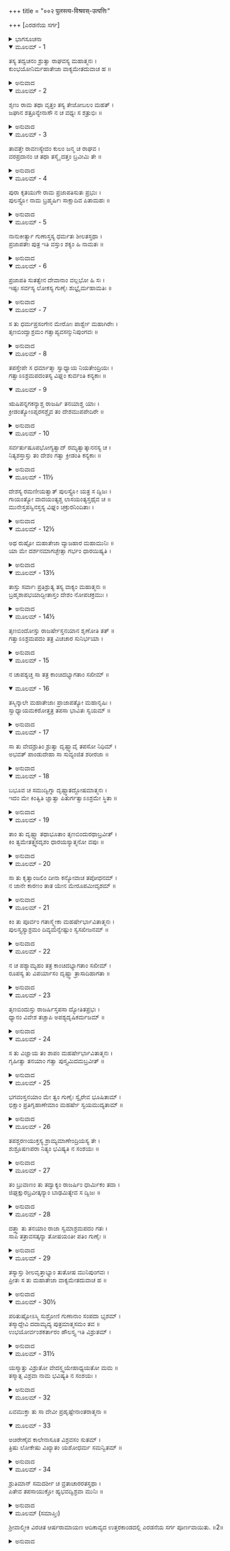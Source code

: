 +++
title = "००२ पुलस्त्य-विश्रवस्-उत्पत्तिः"

+++
[ಎರಡನೆಯ ಸರ್ಗ]



<details><summary>ಭಾಗಸೂಚನಾ</summary>

ಪುಲಸ್ತ್ಯರ ಗುಣ - ತಪಸ್ಸಿನ ವರ್ಣನೆ, ವಿಶ್ರವಾ ಮುನಿಯ ಉತ್ಪತ್ತಿಯ ಕಥೆಯನ್ನು ಮಹರ್ಷಿ ಅಗಸ್ತ್ಯರು ತಿಳಿಸಿದುದು
</details>

<details open><summary>ಮೂಲಮ್ - 1</summary>

ತಸ್ಯ ತದ್ವಚನಂ ಶ್ರುತ್ವಾ ರಾಘವಸ್ಯ ಮಹಾತ್ಮನಃ ।  
ಕುಂಭಯೋನಿರ್ಮಹಾತೇಜಾ ವಾಕ್ಯಮೇತದುವಾಚ ಹ ॥
</details>

<details><summary>ಅನುವಾದ</summary>

ಮಹಾತ್ಮಾ ರಘುನಾಥನ ಪ್ರಶ್ನೆಯನ್ನು ಕೇಳಿ ಮಹಾತೇಜಸ್ವಿ ಕುಂಭಯೋನಿ ಅಗಸ್ತ್ಯರು ಹೀಗೆ ನುಡಿದರು.॥1॥
</details>

<details open><summary>ಮೂಲಮ್ - 2</summary>

ಶೃಣು ರಾಮ ತಥಾ ವೃತ್ತಂ ತಸ್ಯ ತೇಜೋಬಲಂ ಮಹತ್ ।  
ಜಘಾನ ಶತ್ರೂನ್ಯೇನಾಸೌ ನ ಚ ವಧ್ಯಃ ಸ ಶತ್ರುಭಿಃ ॥
</details>

<details><summary>ಅನುವಾದ</summary>

ಶ್ರೀರಾಮ! ಇಂದ್ರಜಿತುವಿನ ಮಹಾಬಲ ಮತ್ತು ತೇಜದ ಕುರಿತು ನಡೆದ ವೃತ್ತಾಂತವನ್ನು ಹೇಳುವೆನು ಕೇಳು. ಯಾವ ಬಲದಿಂದ ಅವನು ಶತ್ರುಗಳನ್ನು ಕೊಲ್ಲುತ್ತಿದ್ದನೋ, ಆದರೆ ತಾನು ಯಾವುದೇ ಶತ್ರುವಿನಿಂದ ಸೋಲುತ್ತಿರಲಿಲ್ಲವೋ ಅದರ ಪರಿಚಯ ಮಾಡಿಸುತ್ತೇನೆ.॥2॥
</details>

<details open><summary>ಮೂಲಮ್ - 3</summary>

ತಾವತ್ತೇ ರಾವಣಸ್ಯೇದಂ ಕುಲಂ ಜನ್ಮ ಚ ರಾಘವ ।  
ವರಪ್ರದಾನಂ ಚ ತಥಾ ತಸ್ಮೈ ದತ್ತಂ ಬ್ರವೀಮಿ ತೇ ॥
</details>

<details><summary>ಅನುವಾದ</summary>

ರಘುನಂದನ! ಈ ಪ್ರಸ್ತುತ ವಿಷಯವನ್ನು ವರ್ಣಿಸುವ ಮೊದಲು, ರಾವಣನ ಕುಲ, ಜನ್ಮ, ವರಪ್ರಾಪ್ತಿ ಇತ್ಯಾದಿ ಪ್ರಸಂಗಗಳನ್ನು ನಿನಗೆ ತಿಳಿಸುತ್ತೇನೆ.॥3॥
</details>

<details open><summary>ಮೂಲಮ್ - 4</summary>

ಪುರಾ ಕೃತಯುಗೇ ರಾಮ ಪ್ರಜಾಪತಿಸುತಃ ಪ್ರಭುಃ ।  
ಪುಲಸ್ತ್ಯೋ ನಾಮ ಬ್ರಹ್ಮರ್ಷಿಃ ಸಾಕ್ಷಾದಿವ ಪಿತಾಮಹಃ ॥
</details>

<details><summary>ಅನುವಾದ</summary>

ಶ್ರೀರಾಮ! ಹಿಂದೆ ಕೃತಯುಗ ದಲ್ಲಿ ಪ್ರಜಾಪತಿ ಬ್ರಹ್ಮದೇವರಿಗೆ ಬ್ರಹ್ಮರ್ಷಿ ಪುಲಸ್ತ್ಯನೆಂಬ ಪ್ರಸಿದ್ಧ ಪುತ್ರನು ಹುಟ್ಟಿದನು. ಅವನು ಸಾಕ್ಷಾತ್ ಬ್ರಹ್ಮ ದೇವರಂತೆ ತೇಜಸ್ವಿಯಾಗಿದ್ದನು.॥4॥
</details>

<details open><summary>ಮೂಲಮ್ - 5</summary>

ನಾನುಕೀರ್ತ್ಯಾ ಗುಣಾಸ್ತಸ್ಯ ಧರ್ಮತಃ ಶೀಲತಸ್ತಥಾ ।  
ಪ್ರಜಾಪತೇಃ ಪುತ್ರ ಇತಿ ವಸ್ತುಂ ಶಕ್ಯಂ ಹಿ ನಾಮತಃ ॥
</details>

<details><summary>ಅನುವಾದ</summary>

ಅವನ ಗುಣ, ಧರ್ಮ, ಶೀಲಗಳನ್ನು ಪೂರ್ಣವಾಗಿ ಯಾರೂ ವರ್ಣಿಸ ಲಾರರು. ಅವನು ಪ್ರಜಾಪತಿಯ ಪುತ್ರನಾಗಿದ್ದನು ಇಷ್ಟು ಪರಿಚಯ ಸಾಕು.॥5॥
</details>

<details open><summary>ಮೂಲಮ್ - 6</summary>

ಪ್ರಜಾಪತಿ ಸುತತ್ವೇನ ದೇವಾನಾಂ ವಲ್ಲಭೋ ಹಿ ಸಃ ।  
ಇಷ್ಟಃ ಸರ್ವಸ್ಯ ಲೋಕಸ್ಯ ಗುಣೈಃ ಶುಭ್ರೈರ್ಮಹಾಮತಿಃ ॥
</details>

<details><summary>ಅನುವಾದ</summary>

ಪ್ರಜಾಪತಿಯ ಪುತ್ರನಾದ್ದರಿಂದ ದೇವತೆಗಳು ಅವನನ್ನು ಪ್ರೀತಿಸುತ್ತಿದ್ದರು. ಅವನು ಬಹಳ ಬುದ್ಧಿವಂತ ಮತ್ತು ಉಜ್ವಲ ಗುಣಗಳಿಂದಾಗಿ ಎಲ್ಲ ಜನರಿಗೆ ಪ್ರಿಯನಾಗಿದ್ದನು.॥6॥
</details>

<details open><summary>ಮೂಲಮ್ - 7</summary>

ಸ ತು ಧರ್ಮಪ್ರಸಂಗೇನ ಮೇರೋಃ ಪಾರ್ಶ್ವೇ ಮಹಾಗಿರೇಃ ।  
ತೃಣಬಿಂದ್ವಾಶ್ರಮಂ ಗತ್ವಾಪ್ಯವಸನ್ಮುನಿಪುಂಗವಃ ॥
</details>

<details><summary>ಅನುವಾದ</summary>

ಒಮ್ಮೆ ಮುನಿವರ ಪುಲಸ್ತ್ಯರು ಧರ್ಮಾಚರಣ ಪ್ರಸಂಗದಿಂದ ಮಹಾಗಿರಿ ಮೇರುವಿನ ಬಳಿ ರಾಜರ್ಷಿ ತೃಣಬಿಂದುವಿನ ಆಶ್ರಮಕ್ಕೆ ಹೋಗಿ ಅಲ್ಲೇ ಇರತೊಡಗಿದರು.॥7॥
</details>

<details open><summary>ಮೂಲಮ್ - 8</summary>

ತಪಸ್ತೇಪೇ ಸ ಧರ್ಮಾತ್ಮಾ ಸ್ವಾಧ್ಯಾಯ ನಿಯತೇಂದ್ರಿಯಃ ।  
ಗತ್ವಾಽಽಶ್ರಮಪದಂತಸ್ಯ ವಿಘ್ನಂ ಕುರ್ವಂತಿ ಕನ್ಯಕಾಃ ॥
</details>

<details open><summary>ಮೂಲಮ್ - 9</summary>

ಋಷಿಪನ್ನಗಕನ್ಯಾಶ್ಚ ರಾಜರ್ಷಿ ತನಯಾಶ್ಚ ಯಾಃ ।  
ಕ್ರೀಡಂತ್ಯೋಽಪ್ಸರಸಶ್ಚೈವ ತಂ ದೇಶಮುಪಪೇದಿರೇ ॥
</details>

<details><summary>ಅನುವಾದ</summary>

ಅವರ ಮನಸ್ಸು ಸದಾ ಧರ್ಮದಲ್ಲೇ ತೊಡಗಿರುತ್ತಿತ್ತು. ಇಂದ್ರಿಯಗಳನ್ನು ಸಂಯಮದಲ್ಲಿರಿಸಿ ಕೊಂಡು ಪ್ರತಿದಿನ ವೇದಾಧ್ಯಯನ ಮಾಡುತ್ತಾ ತಪಸ್ಸಿನಲ್ಲೇ ಇರುತ್ತಿದ್ದರು. ಆದರೆ ಕೆಲವು ಕನ್ಯೆಯರು ಅವರ ಆಶ್ರಮಕ್ಕೆ ಹೋಗಿ ಅವರ ತಪಸ್ಸಿನಲ್ಲಿ ವಿಘ್ನವನ್ನೊಡ್ಡಲು ಪ್ರಾರಂಭಿಸಿದರು. ಋಷಿಗಳ, ನಾಗರ, ರಾಜರ್ಷಿಗಳ ಕನ್ಯೆಯರು ಹಾಗೂ ಅಪ್ಸರೆಯರೂ ಕೂಡ ಕ್ರೀಡಿಸುತ್ತಾ ಅವರ ಆಶ್ರಮಕ್ಕೆ ಬಂದು ಹೋಗುತ್ತಿದ್ದರು.॥8-9॥
</details>

<details open><summary>ಮೂಲಮ್ - 10</summary>

ಸರ್ವರ್ತುಷೂಪಭೋಗ್ಯತ್ವಾದ್  ರಮ್ಯತ್ವಾತ್ಕಾನನಸ್ಯ ಚ ।  
ನಿತ್ಯಶಸ್ತಾಸ್ತು ತಂ ದೇಶಂ ಗತ್ವಾ ಕ್ರೀಡಂತಿ ಕನ್ಯಕಾಃ ॥
</details>

<details><summary>ಅನುವಾದ</summary>

ಅಲ್ಲಿಯ ವನವು ಎಲ್ಲ ಋತುಗಳಲ್ಲಿ ಉಪಭೋಗಕ್ಕೆ ಯೋಗ್ಯವಾಗಿದ್ದು, ರಮಣೀಯವಾಗಿತ್ತು. ಅದಕ್ಕಾಗಿ ಕನ್ಯೆಯರು ಪ್ರತಿದಿನ ಆ ಪ್ರದೇಶಕ್ಕೆ ಹೋಗಿ ಬಗೆ-ಬಗೆಯಾಗಿ ಕ್ರೀಡಿಸುತ್ತಿದ್ದರು.॥10॥
</details>

<details open><summary>ಮೂಲಮ್ - 11½</summary>

ದೇಶಸ್ಯ ರಮಣೀಯತ್ವಾತ್ ಪುಲಸ್ತ್ಯೋ ಯತ್ರ ಸ ದ್ವಿಜಃ ।  
ಗಾಯಂತ್ಯೋ ವಾದಯಂತ್ಯಶ್ಚ ಲಾಸಯಂತ್ಯಸ್ತಥೈವ ಚ ॥  
ಮುನೇಸ್ತಪಸ್ವಿನಸ್ತಸ್ಯ ವಿಘ್ನಂ ಚಕ್ರುರನಿಂದಿತಾಃ ।
</details>

<details><summary>ಅನುವಾದ</summary>

ಬ್ರಹ್ಮರ್ಷಿ ಪುಲಸ್ತ್ಯರು ಇರುವ ಸ್ಥಾನವಾದರೋ ಇನ್ನೂ ರಮಣೀಯ ವಾಗಿತ್ತು; ಇದಕ್ಕಾಗಿ ಆ ಸತೀ-ಸಾಧ್ವೀ ಕನ್ಯೆಯರು ಪ್ರತಿದಿನ ಅಲ್ಲಿಗೆ ಬಂದು ಹಾಡುತ್ತಾ, ನುಡಿಸುತ್ತಾ, ನರ್ತಿಸುತ್ತಿದ್ದರು. ಈ ಪ್ರಕಾರ ಅವರು ತಪಸ್ವೀ ಮುನಿಯ ತಪಸ್ಸಿನಲ್ಲಿ ವಿಘ್ನವನ್ನು ತಂದೊಡ್ಡುತ್ತಿದ್ದರು.॥11½॥
</details>

<details open><summary>ಮೂಲಮ್ - 12½</summary>

ಅಥ ರುಷ್ಟೋ ಮಹಾತೇಜಾ ವ್ಯಾಜಹಾರ ಮಹಾಮುನಿಃ ॥  
ಯಾ ಮೇ ದರ್ಶನಮಾಗಚ್ಛೇತ್ಸಾ ಗರ್ಭಂ ಧಾರಯಿಷ್ಯತಿ ।
</details>

<details><summary>ಅನುವಾದ</summary>

ಇದರಿಂದ ಆ ಮಹಾತೇಜಸ್ವೀ ಮಹಾಮುನಿ ಪುಲಸ್ತ್ಯರು ಸಿಟ್ಟುಗೊಂಡು - ‘ನಾಳೆಯಿಂದ ಇಲ್ಲಿ ಯಾರಾದರೂ ಕನ್ಯೆಯು ನನ್ನ ಕಣ್ಣಿಗೆ ಬಿದ್ದರೆ ಅವಳು ನಿಶ್ಚಯವಾಗಿ ಗರ್ಭಿಣಿಯಾಗುವಳು’ ಎಂದು ಶಪಿಸಿದರು.॥12½॥
</details>

<details open><summary>ಮೂಲಮ್ - 13½</summary>

ತಾಸ್ತು ಸರ್ವಾಃ ಪ್ರತಿಶ್ರುತ್ಯ ತಸ್ಯ ವಾಕ್ಯಂ ಮಹಾತ್ಮನಃ ॥  
ಬ್ರಹ್ಮಶಾಪಭಯಾದ್ಭೀತಾಸ್ತಂ ದೇಶಂ ನೋಪಚಕ್ರಮುಃ ।
</details>

<details><summary>ಅನುವಾದ</summary>

ಆ ಮಹಾತ್ಮರ ಈ ಮಾತನ್ನು ಕೇಳಿ ಅವರೆಲ್ಲ ಕನ್ಯೆಯರು ಬ್ರಹ್ಮಶಾಪದ ಭಯದಿಂದ ಹೆದರಿ ಅಲ್ಲಿಗೆ ಬಂದುಹೋಗುವುದನ್ನು ಬಿಟ್ಟುಬಿಟ್ಟರು.॥13½॥
</details>

<details open><summary>ಮೂಲಮ್ - 14½</summary>

ತೃಣಬಿಂದೋಸ್ತು ರಾಜರ್ಷೇಸ್ತನಯಾನ ಶೃಣೋತಿ ತತ್ ॥  
ಗತ್ವಾಽಽಶ್ರಮಪದಂ ತತ್ರ ವಿಚಚಾರ ಸುನಿರ್ಭಯಾ ।
</details>

<details><summary>ಅನುವಾದ</summary>

ಆದರೆ ರಾಜರ್ಷಿ ತೃಣಬಿಂದುವಿನ ಕನ್ಯೆಯು ಈ ಶಾಪವನ್ನು ಕೇಳಿರಲಿಲ್ಲ. ಅದರಿಂದ ಅವಳು ಮರುದಿನವೂ ಆಶ್ರಮಕ್ಕೆ ಬಂದು ನಿರಾತಂಕವಾಗಿ ವಿಚರಿಸ ತೊಡಗಿದಳು.॥14½॥
</details>

<details open><summary>ಮೂಲಮ್ - 15</summary>

ನ ಚಾಪಶ್ಯಚ್ಚ ಸಾ ತತ್ರ ಕಾಂಚಿದಭ್ಯಾಗತಾಂ ಸಖೀಮ್ ॥
</details>

<details open><summary>ಮೂಲಮ್ - 16</summary>

ತಸ್ಮಿನ್ಕಾಲೇ ಮಹಾತೇಜಾಃ ಪ್ರಾಜಾಪತ್ಯೋ ಮಹಾನೃಷಿಃ ।  
ಸ್ವಾಧ್ಯಾಯಮಕರೋತ್ತತ್ರ ತಪಸಾ ಭಾವಿತಃ ಸ್ವಯಮ್ ॥
</details>

<details><summary>ಅನುವಾದ</summary>

ಅಲ್ಲಿ ಅವಳು ಯಾರೇ ತನ್ನ ಸಖಿಯರನ್ನು ನೋಡಲಿಲ್ಲ. ಆಗ ಪ್ರಜಾಪತಿ ಪುತ್ರ ಮಹಾ ತೇಜಸ್ವೀ ಮಹರ್ಷಿ ಪುಲಸ್ತ್ಯರು ತನ್ನ ತಪಸ್ಸಿನಿಂದ ಪ್ರಕಾಶಿತನಾಗಿ ವೇದಾಧ್ಯಯನ ಮಾಡುತ್ತಿದ್ದರು.॥15-16॥
</details>

<details open><summary>ಮೂಲಮ್ - 17</summary>

ಸಾ ತು ವೇದಶ್ರುತಿಂ ಶ್ರುತ್ವಾ ದೃಷ್ಟ್ವಾವೈ ತಪಸೋ ನಿಧಿಮ್ ।  
ಅಭವತ್ ಪಾಂಡುದೇಹಾ ಸಾ ಸುವ್ಯಂಜಿತ ಶರೀರಜಾ ॥
</details>

<details><summary>ಅನುವಾದ</summary>

ವೇದಾಧ್ಯಯನವನ್ನು ಕೇಳಿ ಆ ಕನ್ಯೆಯು ಆಕಡೆ ಹೋಗಿ, ತಪೋನಿಧಿ ಪುಲಸ್ತ್ಯರ ದರ್ಶನ ಮಾಡಿದಳು. ಮಹರ್ಷಿಯ ದೃಷ್ಟಿ ಬೀಳುತ್ತಲೇ ಆಕೆಯ ಶರೀರ ಬಿಳಿಚಿಕೊಂಡು ಗರ್ಭದ ಚಿಹ್ನೆಗಳು ಪ್ರಕಟಗೊಂಡವು.॥17॥
</details>

<details open><summary>ಮೂಲಮ್ - 18</summary>

ಬಭೂವ ಚ ಸಮುದ್ವಿಗ್ನಾ ದೃಷ್ಟ್ವಾತದ್ದೋಷಮಾತ್ಮನಃ ।  
ಇದಂ ಮೇ ಕಿಂತ್ವಿತಿ ಜ್ಞಾತ್ವಾ ಪಿತುರ್ಗತ್ವಾಽಽಶ್ರಮೇ ಸ್ಥಿತಾ ॥
</details>

<details><summary>ಅನುವಾದ</summary>

ತನ್ನ ಶರೀರದಲ್ಲಿ ಈ ದೋಷವನ್ನು ನೋಡಿ ಅವಳು ಗಾಬರಿಗೊಂಡಳು. ‘ನನಗೆ ಹೀಗೇಕಾಯಿತು’ ಎಂದು ಚಿಂತಿಸುತ್ತಾ ತಂದೆಯ ಆಶ್ರಮಕ್ಕೆ ಹೋಗಿ ನಿಂತುಕೊಂಡಳು.॥18॥
</details>

<details open><summary>ಮೂಲಮ್ - 19</summary>

ತಾಂ ತು ದೃಷ್ಟ್ವಾ ತಥಾಭೂತಾಂ ತೃಣಬಿಂದುರಥಾಬ್ರವೀತ್ ।  
ಕಿಂ ತ್ವಮೇತತ್ತ್ವಸದೃಶಂ ಧಾರಯಸ್ಯಾತ್ಮನೋ ವಪುಃ ॥
</details>

<details><summary>ಅನುವಾದ</summary>

ಆ ಸ್ಥಿತಿಯಲ್ಲಿ ತನ್ನ ಮಗಳನ್ನು ನೋಡಿ ತೃಣಬಿಂದು ಕೇಳಿದರು - ‘ನಿನ್ನ ಶರೀರದ ಸ್ಥಿತಿ ಹೀಗೇ ಕಾಯಿತು? ಈ ರೂಪದಲ್ಲಿ ಶರೀರವನ್ನು ಧರಿಸಿದುದು ನಿನಗೆ ಸರ್ವಥಾ ಆಯೋಗ್ಯ ಮತ್ತು ಅನುಚಿತವಾಗಿದೆ’.॥19॥
</details>

<details open><summary>ಮೂಲಮ್ - 20</summary>

ಸಾ ತು ಕೃತ್ವಾಂಜಲಿಂ ದೀನಾ ಕನ್ಯೋವಾಚ ತಪೋಧನಮ್ ।  
ನ ಜಾನೇ ಕಾರಣಂ ತಾತ ಯೇನ ಮೇರೂಪಮೀದೃಶಮ್ ॥
</details>

<details><summary>ಅನುವಾದ</summary>

ಆ ಬಡಪಾಯಿ ಕನ್ಯೆಯು ಕೈಮುಗಿದು ತಪೋಧನ ತಂದೆಯಲ್ಲಿ ಹೇಳಿದಳು - ಅಪ್ಪಾ! ಯಾವುದರಿಂದ ನನ್ನ ರೂಪ ಹೀಗಾಗಿದೆ ಎಂಬುದರ ಕಾರಣವನ್ನು ನಾನು ತಿಳಿಯೆ.॥20॥
</details>

<details open><summary>ಮೂಲಮ್ - 21</summary>

ಕಿಂ ತು ಪೂರ್ವಂ ಗತಾಸ್ಮ್ಯೇಕಾ ಮಹರ್ಷೇರ್ಭಾವಿತಾತ್ಮನಃ ।  
ಪುಲಸ್ತ್ಯಸ್ಯಾಶ್ರಮಂ ದಿವ್ಯಮನ್ವೇಷ್ಟುಂ ಸ್ವಸಖೀಜನಮ್ ॥
</details>

<details><summary>ಅನುವಾದ</summary>

ಈಗ ಸ್ವಲ್ಪ ಹೊತ್ತು ಮೊದಲು ನಾನು ಪವಿತ್ರ ಅಂತಃಕರಣವುಳ್ಳ ಮಹರ್ಷಿ ಪುಲಸ್ತ್ಯರ ದಿವ್ಯ ಆಶ್ರಮಕ್ಕೆ ತನ್ನ ಸಖಿಯರನ್ನು ಹುಡುಕಿಕೊಂಡು ಒಬ್ಬಳೇ ಹೋಗಿದ್ದೆ.॥21॥
</details>

<details open><summary>ಮೂಲಮ್ - 22</summary>

ನ ಚ ಪಶ್ಯಾಮ್ಯಹಂ ತತ್ರ ಕಾಂಚಿದಭ್ಯಾಗತಾಂ ಸಖೀಮ್ ।  
ರೂಪಸ್ಯ ತು ವಿಪರ್ಯಾಸಂ ದೃಷ್ಟ್ವಾ ತ್ರಾಸಾದಿಹಾಗತಾ ॥
</details>

<details><summary>ಅನುವಾದ</summary>

ಅಲ್ಲಿ ನೋಡಿದರೆ ಯಾವ ಸಖಿಯರೂ ಇರಲಿಲ್ಲ. ಜೊತೆಗೆ ನನ್ನ ರೂಪವು ಮೊದಲಿಗಿಂತ ವಿಪರೀತ ಸ್ಥಿತಿಗೆ ಬಂತು. ಇದೆಲ್ಲ ನೋಡಿ ನಾನು ಭಯಗೊಂಡು ಇಲ್ಲಿಗೆ ಬಂದಿರುವೆನು.॥22॥
</details>

<details open><summary>ಮೂಲಮ್ - 23</summary>

ತೃಣಬಿಂದುಸ್ತು ರಾಜರ್ಷಿಸ್ತಪಸಾ ದ್ಯೋತಿತಪ್ರಭಃ ।  
ಧ್ಯಾನಂ ವಿವೇಶ ತಚ್ಚಾಪಿ ಅಪಶ್ಯದೃಷಿಕರ್ಮಜಮ್ ॥
</details>

<details><summary>ಅನುವಾದ</summary>

ರಾಜರ್ಷಿ ತೃಣಬಿಂದು ತನ್ನ ತಪಸ್ಸಿನಿಂದ ಪ್ರಕಾಶಿಸುತ್ತಿದ್ದರು. ಅವರು ಧ್ಯಾನದಲ್ಲಿ - ಇದೆಲ್ಲವೂ ಮಹರ್ಷಿ ಪುಲಸ್ತ್ಯರಿಂದಲೇ ಆದುದು ಎಂದು ಅರಿತುಕೊಂಡರು.॥23॥
</details>

<details open><summary>ಮೂಲಮ್ - 24</summary>

ಸ ತು ವಿಜ್ಞಾಯ ತಂ ಶಾಪಂ ಮಹರ್ಷೇರ್ಭಾವಿತಾತ್ಮನಃ ।  
ಗೃಹೀತ್ವಾ ತನಯಾಂ ಗತ್ವಾ ಪುಸ್ತ್ಯಮಿದಮಬ್ರವೀತ್ ॥
</details>

<details><summary>ಅನುವಾದ</summary>

ಆ ಪವಿತ್ರಾತ್ಮಾ ಮಹರ್ಷಿಯ ಶಾಪವನ್ನು ತಿಳಿದು ತನ್ನ ಮಗಳೊಂದಿಗೆ ಪುಲಸ್ತ್ಯರ ಬಳಿಗೆ ಹೋಗಿ ಇಂತೆಂದರು.॥24॥
</details>

<details open><summary>ಮೂಲಮ್ - 25</summary>

ಭಗವಂಸ್ತನಯಾಂ ಮೇ ತ್ವಂ ಗುಣೈಃ ಸ್ವೈರೇವ ಭೂಷಿತಾಮ್ ।  
ಭಿಕ್ಷಾಂ ಪ್ರತಿಗೃಹಾಣೇಮಾಂ ಮಹರ್ಷೇ ಸ್ವಯಮುದ್ಯತಾಮ್ ॥
</details>

<details><summary>ಅನುವಾದ</summary>

ಪೂಜ್ಯರೇ! ನನ್ನ ಈ ಕನ್ಯೆಯು ತನ್ನ ಗುಣಗಳಿಂದ ವಿಭೂಷಿತಳಾಗಿದ್ದಾಳೆ. ಮಹರ್ಷಿಗಳೇ! ತಾವು ಈಕೆಯನ್ನು ತಾನಾಗಿ ದೊರೆತ ಭಿಕ್ಷೆ ಎಂದು ತಿಳಿದು ಸ್ವೀಕರಿಸಿರಿ.॥25॥
</details>

<details open><summary>ಮೂಲಮ್ - 26</summary>

ತಪಶ್ಚರಣಯುಕ್ತಸ್ಯ ಶ್ರಾಮ್ಯಮಾಣೇಂದ್ರಿಯಸ್ಯ ತೇ ।  
ಶುಶ್ರೂಷಣಪರಾ ನಿತ್ಯಂ ಭವಿಷ್ಯತಿ ನ ಸಂಶಯಃ ॥
</details>

<details><summary>ಅನುವಾದ</summary>

ನೀವು ತಪಸ್ಸಿನಲ್ಲಿ ತೊಡಗಿದ್ದರಿಂದ ಬಳಲಿದ್ದೀರಿ, ಆದ್ದರಿಂದ ಇವಳು ಸದಾ ನಿಮ್ಮ ಜೊತೆಗೆ ಇದ್ದು, ನಿಮ್ಮ ಸೇವೆ-ಶುಶ್ರೂಷೆ ಮಾಡುವಳು ಇದರಲ್ಲಿ ಸಂಶಯವೇ ಇಲ್ಲ.॥26॥
</details>

<details open><summary>ಮೂಲಮ್ - 27</summary>

ತಂ ಬ್ರುವಾಣಂ ತು ತದ್ವಾಕ್ಯಂ ರಾಜರ್ಷಿಂ ಧಾರ್ಮಿಕಂ ತದಾ ।  
ಜಿಘೃಕ್ಷುರಬ್ರವೀತ್ಕನ್ಯಾಂ ಬಾಢಮಿತ್ಯೇವ ಸ ದ್ವಿಜಃ ॥
</details>

<details><summary>ಅನುವಾದ</summary>

ಹೀಗೆ ಹೇಳುತ್ತಿರುವ ಆ ಧರ್ಮಾತ್ಮಾ ರಾಜರ್ಷಿಯನ್ನು ನೋಡಿ, ಅವರ ಕನ್ಯೆಯನ್ನು ಗ್ರಹಣಮಾಡುವ ಇಚ್ಛೆಯಿಂದ ಅವರಲ್ಲಿ ‘ಸರಿ, ಹಾಗೇ ಆಗಲಿ’ ಎಂದು ಹೇಳಿದರು.॥27॥
</details>

<details open><summary>ಮೂಲಮ್ - 28</summary>

ದತ್ತ್ವಾ ತು ತನಯಾಂ ರಾಜಾ ಸ್ವಮಾಶ್ರಮಪದಂ ಗತಃ ।  
ಸಾಪಿ ತತ್ರಾವಸತ್ಕನ್ಯಾ ತೋಷಯಂತೀ ಪತಿಂ ಗುಣೈಃ ॥
</details>

<details><summary>ಅನುವಾದ</summary>

ಆಗ ಮಹರ್ಷಿಗೆ ತನ್ನ ಕನ್ಯೆಯನ್ನು ಒಪ್ಪಿಸಿ ರಾಜರ್ಷಿ ತೃಣಬಿಂದು ತಮ್ಮ ಆಶ್ರಮಕ್ಕೆ ಮರಳಿದರು. ಆ ಕನ್ಯೆಯು ತನ್ನ ಗುಣಗಳಿಂದ ಪತಿಯನ್ನು ಸಂತೋಷಪಡಿಸುತ್ತಾ ಅಲ್ಲೇ ಇರತೊಡಗಿದಳು.॥28॥
</details>

<details open><summary>ಮೂಲಮ್ - 29</summary>

ತಸ್ಯಾಸ್ತು ಶೀಲವೃತ್ತಾಭ್ಯಾಂ ತುತೋಷ ಮುನಿಪುಂಗವಃ ।  
ಪ್ರೀತಃ ಸ ತು ಮಹಾತೇಜಾ ವಾಕ್ಯಮೇತದುವಾಚ ಹ ॥
</details>

<details><summary>ಅನುವಾದ</summary>

ಅಕೆಯ ಶೀಲ-ಸದಾಚಾರದಿಂದ ಆ ಮಹಾತೇಜಸ್ವೀ ಮುನಿಶ್ರೇಷ್ಠ ಪುಲಸ್ತ್ಯರು ಬಹಳ ಸಂತುಷ್ಟರಾಗಿ ಸಂತೋಷದಿಂದ ಹೀಗೆ ನುಡಿದರು.॥29॥
</details>

<details open><summary>ಮೂಲಮ್ - 30½</summary>

ಪರಿತುಷ್ಟೋಽಸ್ಮಿ ಸುಶ್ರೋಣಿ ಗುಣಾನಾಂ ಸಂಪದಾ ಭೃಶಮ್ ।  
ತಸ್ಮಾದ್ದೇವಿ ದದಾಮ್ಯದ್ಯ ಪುತ್ರಮಾತ್ಮಸಮಂ ತವ ॥  
ಉಭಯೋರ್ವಂಶಕರ್ತಾರಂ ಪೌಲಸ್ತ್ಯ ಇತಿ ವಿಶ್ರುತಮ್ ।
</details>

<details><summary>ಅನುವಾದ</summary>

ಸುಂದರಿ! ನಾನು ನಿನ್ನ ಸದ್ಗುಣಗಳಿಂದ ಅತ್ಯಂತ ಪ್ರಸನ್ನನಾಗಿದ್ದೇನೆ. ದೇವಿ! ಅದಕ್ಕಾಗಿ ಇಂದು ನಾನು ನಿನಗೆ ನನ್ನಂತಹ ಪುತ್ರನನ್ನು ಕರುಣಿಸುವೆನು. ಅವನು ಉಭಯಕುಲದ ಗೌರವ ಹೆಚ್ಚಿಸಿ ಪೌಲಸ್ತ್ಯ ಎಂದು ವಿಖ್ಯಾತನಾಗುವನು.॥30½॥
</details>

<details open><summary>ಮೂಲಮ್ - 31½</summary>

ಯಸ್ಮಾತ್ತು ವಿಶ್ರುತೋ ವೇದಸ್ತ್ವಯೇಹಾಧ್ಯಯತೋ ಮಮ ॥  
ತಸ್ಮಾತ್ಸ ವಿಶ್ರವಾ ನಾಮ ಭವಿಷ್ಯತಿ ನ ಸಂಶಯಃ ।
</details>

<details><summary>ಅನುವಾದ</summary>

ದೇವಿ! ನಾನು ಇಲ್ಲಿ ವೇದಾಧ್ಯಯನ ಮಾಡುವಾಗ ನೀನು ಅದನ್ನು ವಿಶೇಷವಾಗಿ ಕೇಳಿದ್ದೆ, ಆದ್ದರಿಂದ ನಿನ್ನ ಪುತ್ರನು ವಿಶ್ರವಣ ಎಂದು ಪ್ರಸಿದ್ಧನಾಗುವನು; ಇದರಲ್ಲಿ ಸಂಶಯವಿಲ್ಲ.॥31½॥
</details>

<details open><summary>ಮೂಲಮ್ - 32</summary>

ಏವಮುಕ್ತಾ ತು ಸಾ ದೇವೀ ಪ್ರಹೃಷ್ಟೇನಾಂತರಾತ್ಮನಾ ॥
</details>

<details open><summary>ಮೂಲಮ್ - 33</summary>

ಅಚಿರೇಣೈವ ಕಾಲೇನಾಸೂತ ವಿಶ್ರವಸಂ ಸುತಮ್ ।  
ತ್ರಿಷು ಲೋಕೇಷು ವಿಖ್ಯಾತಂ ಯಶೋಧರ್ಮ ಸಮನ್ವಿತಮ್ ॥
</details>

<details><summary>ಅನುವಾದ</summary>

ಪತಿಯು ಪ್ರಸನ್ನಚಿತ್ತದಿಂದ ಹೀಗೆ ಹೇಳಿದಾಗ ಆ ದೇವಿಯು ಕೆಲವೇ ದಿನಗಳಲ್ಲಿ ವಿಶ್ರವಾ ಎಂಬ ಪುತ್ರನಿಗೆ ಜನ್ಮ ನೀಡಿದಳು. ಅವನು ಧರ್ಮ-ಯಶ ಸಂಪನ್ನನಾಗಿ ಮೂರು ಲೋಕಗಳಲ್ಲಿ ಖ್ಯಾತನಾದನು.॥32-33॥
</details>

<details open><summary>ಮೂಲಮ್ - 34</summary>

ಶ್ರುತಿಮಾನ್ ಸಮದರ್ಶೀ ಚ ವ್ರತಾಚಾರರತಸ್ತಥಾ ।  
ಪಿತೇವ ತಪಸಾಯುಕ್ತೋ ಹ್ಯಭವದ್ವಿಶ್ರವಾ ಮುನಿಃ ॥
</details>

<details><summary>ಅನುವಾದ</summary>

ವಿಶ್ರವಾ ಮುನಿಯು ವೇದವಿದ್ವಾಂಸನೂ, ಸಮದರ್ಶಿಯೂ, ವ್ರತಾಚರಣೆಯನ್ನು ಪಾಲಿಸುವವನೂ, ತಂದೆಯಂತೆ ತಪಸ್ವಿಯೂ ಆಗಿದ್ದನು.॥34॥
</details>

<details open><summary>ಮೂಲಮ್ (ಸಮಾಪ್ತಿಃ)</summary>

ಶ್ರೀವಾಲ್ಮೀಕಿ ವಿರಚಿತ ಆರ್ಷರಾಮಾಯಣ ಆದಿಕಾವ್ಯದ ಉತ್ತರಕಾಂಡದಲ್ಲಿ ಎರಡನೆಯ ಸರ್ಗ ಪೂರ್ಣವಾಯಿತು. ॥2॥
</details>

<details><summary>ಅನುವಾದ</summary>


</details>

